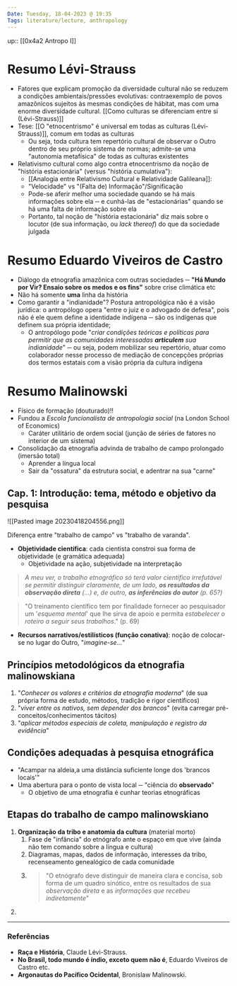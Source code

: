 ```yaml
---
Date: Tuesday, 18-04-2023 @ 19:35
Tags: literature/lecture, anthropology
---
```


up:: [[0x4a2 Antropo I]]

# Resumo Lévi-Strauss
- Fatores que explicam promoção da diversidade cultural não se reduzem a condições ambientais/pressões evolutivas: contraexemplo de povos amazônicos sujeitos às mesmas condições de hábitat, mas com uma enorme diversidade cultural. [[Como culturas se diferenciam entre si (Lévi-Strauss)]]
- Tese: [[O "etnocentrismo" é universal em todas as culturas (Lévi-Strauss)]], comum em todas as culturas
	- Ou seja, toda cultura tem repertório cultural de observar o Outro dentro de seu próprio sistema de normas; admite-se uma "autonomia metafísica" de todas as culturas existentes
- Relativismo cultural como algo contra etnocentrismo da noção de "história estacionária" (versus "história cumulativa"): 
	- [[Analogia entre Relativismo Cultural e Relatividade Galileana]]:
	- "Velocidade" vs "(Falta de) Informação"/Significação
	- Pode-se aferir melhor uma sociedade quando se há mais informações sobre ela ─ e cunhá-las de "estacionárias" quando se há uma falta de informação sobre ela
	- Portanto, tal noção de "história estacionária" diz mais sobre o locutor (de sua informação, ou *lack thereof*) do que da sociedade julgada

# Resumo Eduardo Viveiros de Castro
- Diálogo da etnografia amazônica com outras sociedades ─ **"Há Mundo por Vir? Ensaio sobre os medos e os fins"** sobre crise climática etc
- Não há somente **uma** linha da história
- Como garantir a "indianidade"? Postura antropológica não é a visão jurídica: o antropólogo opera "entre o juiz e o advogado de defesa", pois não é ele quem define a identidade indígena ─ são os indígenas que definem sua própria identidade;
	- O antropólogo pode "*criar condições teóricas e políticas para permitir que as comunidades interessadas **articulem** sua indianidade*" ─ ou seja, podem mobilizar seu repertório, atuar como colaborador nesse processo de mediação de concepções próprias dos termos estatais com a visão própria da cultura indígena

# Resumo Malinowski
- Físico de formação (douturado)!!
- Fundou a *Escola funcionalista de antropologia social* (na London School of Economics)
	- Caráter utilitário de ordem social (junção de séries de fatores no interior de um sistema)
- Consolidação da etnografia advinda de trabalho de campo prolongado (imersão total)
	- Aprender a língua local
	- Sair da "ossatura" da estrutura social, e adentrar na sua "carne"

## Cap. 1: Introdução: tema, método e objetivo da pesquisa
![[Pasted image 20230418204556.png]]

Diferença entre "trabalho de campo" vs "trabalho de varanda".

- **Objetividade científica**: cada cientista constroi sua forma de objetividade (e gramática adequada) 
	- Objetividade na ação, subjetividade na interpretação

> *A meu ver, o trabalho etnográfico só terá valor científico irrefutável se permitir distinguir claramente, de um lado, **os resultados da observação direta** (...) e, de outro, **as inferências do autor** (p. 65?)* 

> "O treinamento científico tem por finalidade fornecer ao pesquisador um '*esquema mental*' que lhe sirva de apoio e permita *estabelecer o roteiro a seguir seus trabalhos*." (p. 69)

- **Recursos narrativos/estilísticos (função conativa)**: noção de colocar-se no lugar do Outro, "*imagine-se...*"

## Princípios metodológicos da etnografia malinowskiana
1. "*Conhecer os valores e critérios da etnografia moderna*" (de sua própria forma de estudo, métodos, tradição e rigor científicos)
2. "*viver entre os nativos, sem depender dos brancos*" (evita carregar pré-conceitos/conhecimentos tácitos)
3. "*aplicar métodos especiais de coleta, manipulação e registro da evidência*"

## Condições adequadas à pesquisa etnográfica
- "Acampar na aldeia,a uma distância suficiente longe dos 'brancos locais'"
- Uma abertura para o ponto de vista local ─ "ciência do **observado**"
	- O objetivo de uma etnografia é cunhar teorias etnográficas

## Etapas do trabalho de campo malinowskiano
1. **Organização da tribo e anatomia da cultura** (material morto)
	1. Fase de "infância" do etnógrafo ante o espaço em que vive (ainda não tem comando sobre a língua e cultura)
	2. Diagramas, mapas, dados de informação, interesses da tribo, recenseamento genealógico de cada comunidade
	3. > "O etnógrafo deve distinguir de maneira clara e concisa, sob forma de um quadro sinótico, entre os resultados de sua *observação direta* e as *informações que recebeu indiretamente*"
2. 

---
### Referências
- **Raça e História**, Claude Lévi-Strauss.
- **No Brasil, todo mundo é índio, exceto quem não é**, Eduardo Viveiros de Castro etc.
- **Argonautas do Pacífico Ocidental**, Bronislaw Malinowski.